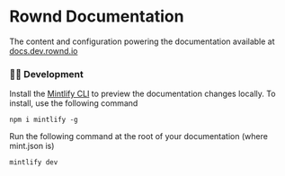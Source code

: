 # Rownd Documentation

The content and configuration powering the documentation available at [docs.dev.rownd.io](https://docs.rownd.io)

### 👩‍💻 Development

Install the [Mintlify CLI](https://www.npmjs.com/package/mintlify) to preview the documentation changes locally. To install, use the following command

```
npm i mintlify -g
```

Run the following command at the root of your documentation (where mint.json is)

```
mintlify dev
```
